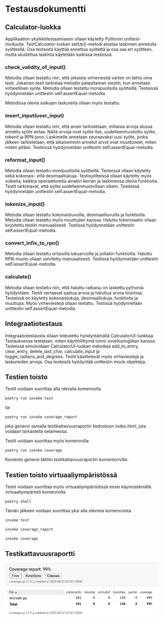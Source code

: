 # Testausdokumentti


## Calculator-luokka

Applikaation yksikkötestaamiseen ollaan käytetty Pythonin unittest-moduulia. TestCalculator-luokan setUp()-metodi alustaa laskimen annetulla syötteellä. Osa testeistä käyttää annettua syötettä ja osa saa eri syötteen, mutta alustettua laskinta käytetään kaikissa testeissä.

### check_validity_of_input()

Metodia ollaan testattu niin, että jokaista virheviestiä varten on tehty oma testi. Jokainen testi tarkistaa metodin palauttaman viestin, kun annetaan virheellinen syöte. Metodia ollaan testattu monipuolisilla syötteillä. Testeissä hyödynnetään unittestin self.assertEqual-metodia.

Metodissa olevia sulkujen laskureita ollaan myös testattu. 

### insert_input(user_input)

Metodia ollaan testattu niin, että ensin tarkistetaan, millaisia arvoja alussa annettu syöte antaa. Näitä arvoja ovat syöte itse, uudelleenmuotoiltu syöte, tokenit ja RPN-jono. Laskimelle annetaan seuraavaksi uusi syöte, jonka jälkeen tarkistetaan, että aikaisemmin annetut arvot ovat muuttuneet, miten niiden pitäisi. Testeissä hyödynnetään unittestin self.assertEqual-metodia.
	
### reformat_input()

Metodia ollaan testattu monipuolisilla syötteillä. Testeissä ollaan käytetty sekä kokonais- että desimaalilukuja. Testisyötteissä ollaan käytetty myös sulkeita, kaikkia operaattoreita ainakin kerran ja laskimessa olevia funktioita. Testit tarkistavat, että syöte uudelleenmuotoillaan oikein. Testeissä hyödynnetään unittestin self.assertEqual-metodia.

### tokenize_input()

Metodia ollaan testattu kokonaisluvuilla, desimaaliluvuilla ja funktioilla. Metodia ollaan testattu myös muuttujien kanssa. Haluttu tokenisaatio ollaan kirjoitettu testiin manuaalisesti. Testissä hyödynnetään unittestin self.assertEqual-metodia.

### convert_infix_to_rpn()

Metodia ollaan testattu erilaisilla lukuarvoilla ja joillakin funktioilla. Haluttu RPN-muoto ollaan selvitetty manuaalisesti. Testissä hyödynnetään unittestin self.assertEqual-metodia.

### calculate()

Metodia ollaan testattu niin, että haluttu ratkaisu on laskettu pythonia hyödyntäen. Testit vertaavat saatua arvoa ja haluttua arvoa toisiinsa. Testeissä on käytetty kokonaislukuja, desimaalilukuja, funktioita ja muuttujia. Myös virheviestejä ollaan testattu. Testissä hyödynnetään unittestin self.assertEqual-metodia.


## Integraatiotestaus

Integraatiotestausta ollaan toteutettu hyödyntämällä CalculatorUI-luokkaa. Testauksessa testataan, miten käyttöliittymä toimii sovelluslogiikan kanssa. Testeissä simuloidaan CalculatorUI-luokan metodeja add_to_entry, clear_entry, delete_last_char, calculate_input ja toggle_radians_and_degrees. Testit käsittelevät myös virheviestejä ja  laskureiden arvoja. Osa testeistä hyödyntää unittestin mock-objekteja.


## Testien toisto

Testit voidaan suorittaa alla olevalla komennolla

```
poetry run invoke test
```

tai

```
poetry run invoke coverage_report
```

joka generoi samalla testikattavuusraportin tiedostoon _index.html_, jota voidaan tarkastella selaimessa.

Testit voidaan suorittaa myös komennolla:

```
poetry run invoke coverage
```

Komento generoi tällöin testikattavuusraportin komentoriville.

## Testien toisto virtuaaliympäristössä

Testit voidaan suorittaa myös virtuaaliympäristössä ensin käynnistämällä virtuaaliympäristö komennolla

```
poetry shell
```

Tämän jälkeen voidaan suorittaa yksi alla olevista komennoista

```
invoke test
```

```
invoke coverage_report
```

```
invoke coverage
```

## Testikattavuusraportti

![Testikattavuusraportti](./kuvat/testikattavuusraportti2.png)
